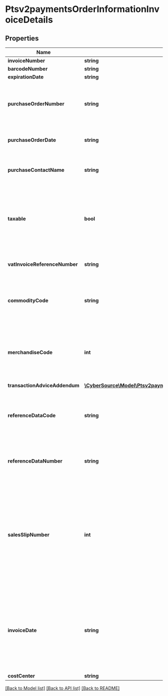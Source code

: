 # Ptsv2paymentsOrderInformationInvoiceDetails

## Properties
Name | Type | Description | Notes
------------ | ------------- | ------------- | -------------
**invoiceNumber** | **string** | Invoice Number. | [optional] 
**barcodeNumber** | **string** | Barcode Number. | [optional] 
**expirationDate** | **string** | Expiration Date. | [optional] 
**purchaseOrderNumber** | **string** | Value used by your customer to identify the order. This value is typically a purchase order number. CyberSource recommends that you do not populate the field with all zeros or nines.  For processor-specific information, see the &#x60;user_po&#x60; field in [Level II and Level III Processing Using the SCMP API.](http://apps.cybersource.com/library/documentation/dev_guides/Level_2_3_SCMP_API/html) | [optional] 
**purchaseOrderDate** | **string** | Date the order was processed. &#x60;Format: YYYY-MM-DD&#x60;.  For processor-specific information, see the &#x60;purchaser_order_date&#x60; field in [Level II and Level III Processing Using the SCMP API.](http://apps.cybersource.com/library/documentation/dev_guides/Level_2_3_SCMP_API/html) | [optional] 
**purchaseContactName** | **string** | The name of the individual or the company contacted for company authorized purchases.  For processor-specific information, see the &#x60;authorized_contact_name&#x60; field in [Level II and Level III Processing Using the SCMP API.](http://apps.cybersource.com/library/documentation/dev_guides/Level_2_3_SCMP_API/html) | [optional] 
**taxable** | **bool** | Flag that indicates whether an order is taxable. This value must be true if the sum of all _lineItems[].taxAmount_ values &gt; 0.  If you do not include any &#x60;lineItems[].taxAmount&#x60; values in your request, CyberSource does not include &#x60;invoiceDetails.taxable&#x60; in the data it sends to the processor.  For processor-specific information, see the &#x60;tax_indicator&#x60; field in [Level II and Level III Processing Using the SCMP API.](http://apps.cybersource.com/library/documentation/dev_guides/Level_2_3_SCMP_API/html)  Possible values:  - **true**  - **false** | [optional] 
**vatInvoiceReferenceNumber** | **string** | VAT invoice number associated with the transaction.  For processor-specific information, see the &#x60;vat_invoice_ref_number&#x60; field in [Level II and Level III Processing Using the SCMP API.](http://apps.cybersource.com/library/documentation/dev_guides/Level_2_3_SCMP_API/html) | [optional] 
**commodityCode** | **string** | International description code of the overall order’s goods or services or the Categorizes purchases for VAT reporting. Contact your acquirer for a list of codes.  For processor-specific information, see the &#x60;summary_commodity_code&#x60; field in [Level II and Level III Processing Using the SCMP API.](http://apps.cybersource.com/library/documentation/dev_guides/Level_2_3_SCMP_API/html) | [optional] 
**merchandiseCode** | **int** | Identifier for the merchandise. This field is supported only on the processors listed in this field description.  #### American Express Direct Possible value: - 1000: Gift card  #### CyberSource through VisaNet This value must be right justified. In Japan, this value is called a _goods code_.  #### JCN Gateway This value must be right justified. In Japan, this value is called a _goods code_. | [optional] 
**transactionAdviceAddendum** | [**\CyberSource\Model\Ptsv2paymentsOrderInformationInvoiceDetailsTransactionAdviceAddendum[]**](Ptsv2paymentsOrderInformationInvoiceDetailsTransactionAdviceAddendum.md) |  | [optional] 
**referenceDataCode** | **string** | Code that identifies the value of the &#x60;referenceDataNumber&#x60; field.  For the possible values, see \&quot;Reference Data Codes\&quot; in [Level II and Level III Processing Using the SCMP API.](https://apps.cybersource.com/library/documentation/dev_guides/Level_2_3_SCMP_API/html/).  This field is a pass-through, which means that CyberSource does not verify the value or modify it in any way before sending it to the processor. | [optional] 
**referenceDataNumber** | **string** | Reference number. The meaning of this value is identified by the value of the &#x60;referenceDataCode&#x60; field.  This field is a pass-through, which means that CyberSource does not verify the value or modify it in any way before sending it to the processor. | [optional] 
**salesSlipNumber** | **int** | Transaction identifier that is generated. You have the option of printing the sales slip number on the receipt. This field is supported only on Cybersource through Visanet and JCN gateway.  Optional field.  #### Card Present processing message If you included this field in the request, the returned value is the value that you sent in the request. If you did not include this field in the request, the system generated this value for you.  The difference between this reply field and the &#x60;processorInformation.systemTraceAuditNumber&#x60; field is that the system generates the system trace audit number (STAN), and you must print the receipt number on the receipt; whereas you can generate the sales slip number, and you can choose to print the sales slip number on the receipt. | [optional] 
**invoiceDate** | **string** | Date of the tax calculation. Use format YYYYMMDD. You can provide a date in the past if you are calculating tax for a refund and want to know what the tax was on the date the order was placed. You can provide a date in the future if you are calculating the tax for a future date, such as an upcoming tax holiday.  The default is the date, in Pacific time, that the bank receives the request. Keep this in mind if you are in a different time zone and want the tax calculated with the rates that are applicable on a specific date.  #### Tax Calculation Optional field for U.S., Canadian, international tax, and value added taxes. | [optional] 
**costCenter** | **string** | Cost centre of the merchant | [optional] 

[[Back to Model list]](../README.md#documentation-for-models) [[Back to API list]](../README.md#documentation-for-api-endpoints) [[Back to README]](../README.md)



